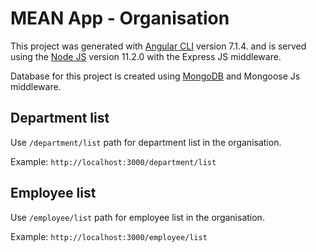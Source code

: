 # MEAN App - Organisation

This project was generated with [Angular CLI](https://github.com/angular/angular-cli) version 7.1.4. and is served using the [Node JS](https://nodejs.org/en/) version 11.2.0 with the Express JS middleware.

Database for this project is created using [MongoDB](https://www.mongodb.com) and Mongoose Js middleware.

## Department list

Use `/department/list` path for department list in the organisation.

Example: `http://localhost:3000/department/list`

## Employee list

Use `/employee/list` path for employee list in the organisation.

Example: `http://localhost:3000/employee/list`
